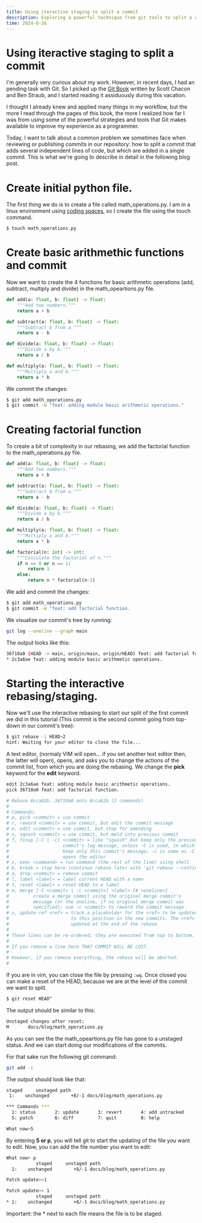 ```yaml
---
title: Using iteractive staging to split a commit 
description: Exploring a powerful technique from git tools to split a commit by the patches added in a file. 
time: 2024-8-26
---
```


# Using iteractive staging to split a commit

I'm generally very curious about my work. However, in recent days, I had an pending task with Git. So I picked up the <a href="https://git-scm.com/book/en/v2" target="_blank">Git Book</a> written by Scott Chacon and Ben Straub, and I started reading it assiduously during this vacation. 

I thought I already knew and applied many things in my workflow, but the more I read through the pages of this book, the more I realized how far I was from using some of the powerful strategies and tools that Git makes available to improve my experience as a programmer.

Today, I want to talk about a common problem we sometimes face when reviewing or publishing commits in our repository: how to split a commit that adds several independent lines of code, but which are added in a single commit. This is what we're going to describe in detail in the following blog post.

# Create initial python file. 

The first thing we do is to create a file called math_operations.py. I am in a linux environment using <a href="https://github.com/features/codespaces" target="_blank">coding spaces</a>, so I create the file using the touch command.

```bash
$ touch math_operations.py
```

# Create basic arithmethic functions and commit

Now we want to create the 4 functions for basic arithmetic operations (add, subtract, multiply and divide) in the math_opeartions.py file.

```python
def add(a: float, b: float) -> float:
    """Add two numbers."""
    return a + b

def subtract(a: float, b: float) -> float:
    """Subtract b from a."""
    return a - b

def divide(a: float, b: float) -> float:
    """Divide a by b."""
    return a / b

def multiply(a: float, b: float) -> float:
    """Multiply a and b."""
    return a * b
```

We commit the changes:

```bash
$ git add math_operations.py
$ git commit -m "feat: adding module basic arithmetic operations." 
```

# Creating factorial function

To create a bit of complexity in our rebasing, we add the factorial function to the math_operations.py file.

```python
def add(a: float, b: float) -> float:
    """Add two numbers."""
    return a + b

def subtract(a: float, b: float) -> float:
    """Subtract b from a."""
    return a - b

def divide(a: float, b: float) -> float:
    """Divide a by b."""
    return a / b

def multiply(a: float, b: float) -> float:
    """Multiply a and b."""
    return a * b

def factorial(n: int) -> int:
    """Calculate the factorial of n."""
    if n == 0 or n == 1:
        return 1
    else:
        return n * factorial(n-1)
```

We add and commit the changes: 

```bash
$ git add math_operations.py
$ git commit -m "feat: add factorial function.
```

We visualize our commit's tree by running:

```bash
git log --oneline --graph main
```
The output looks like this:

```bash
36710a0 (HEAD -> main, origin/main, origin/HEAD) feat: add factorial function.
* 2c3a6ae feat: adding module basic arithmetic operations.
```

# Starting the interactive rebasing/staging.

Now we'll use the interactive rebasing to start our split of the first commit we did in this tutorial (This commit is the second commit going from top-down in our commit's tree):

```bash 
$ git rebase -i HEAD~2
hint: Waiting for your editor to close the file...
```

A text editor, (normaly VIM will open... if you set another text editor then, the latter will open), opens, and asks you to change the actions of the commit list, from which you are doing the rebasing. We change the <b>pick</b> keyword for the <b>edit</b> keyword.

```bash
edit 2c3a6ae feat: adding module basic arithmetic operations.
pick 36710a0 feat: add factorial function.

# Rebase 8cca62b..36710a0 onto 8cca62b (2 commands)
#
# Commands:
# p, pick <commit> = use commit
# r, reword <commit> = use commit, but edit the commit message
# e, edit <commit> = use commit, but stop for amending
# s, squash <commit> = use commit, but meld into previous commit
# f, fixup [-C | -c] <commit> = like "squash" but keep only the previous
#                    commit's log message, unless -C is used, in which case
#                    keep only this commit's message; -c is same as -C but
#                    opens the editor
# x, exec <command> = run command (the rest of the line) using shell
# b, break = stop here (continue rebase later with 'git rebase --continue')
# d, drop <commit> = remove commit
# l, label <label> = label current HEAD with a name
# t, reset <label> = reset HEAD to a label
# m, merge [-C <commit> | -c <commit>] <label> [# <oneline>]
#         create a merge commit using the original merge commit's
#         message (or the oneline, if no original merge commit was
#         specified); use -c <commit> to reword the commit message
# u, update-ref <ref> = track a placeholder for the <ref> to be updated
#                       to this position in the new commits. The <ref> is
#                       updated at the end of the rebase
#
# These lines can be re-ordered; they are executed from top to bottom.
#
# If you remove a line here THAT COMMIT WILL BE LOST.
#
# However, if you remove everything, the rebase will be aborted.
#
```

If you are in vim, you can close the file by pressing ```:wq```. Once closed you can make a reset of the HEAD, because we are at the level of the commit we want to split.

```bash
$ git reset HEAD^
```

The output should be similar to this: 
```bash
Unstaged changes after reset:
M       docs/blog/math_operations.py
```

As you can see the the math_opeartions.py file has gone to a unstaged status. And we can start doing our modifications of the commits.

For that sake run the following git command: 

```bash 
git add -i
```

The output should look like that: 

```bash
staged     unstaged path
 1:    unchanged        +8/-1 docs/blog/math_operations.py

*** Commands ***
  1: status       2: update       3: revert       4: add untracked
  5: patch        6: diff         7: quit         8: help

What now>5
```

By entering <b>5 or p</b>, you will tell git to start the updating of the file you want to edit. Now, you can add the file number you want to edit:

```bash
What now> p 
           staged     unstaged path
  1:    unchanged        +8/-1 docs/blog/math_operations.py

Patch update>>1
```

```bash
Patch update>> 1
           staged     unstaged path
* 1:    unchanged        +8/-1 docs/blog/math_operations.py
```

Important: the * next to each file means the file is to be staged.


